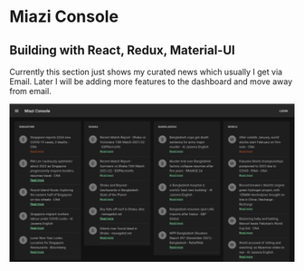 # Miazi Console

## Building with React, Redux, Material-UI

Currently this section just shows my curated news which usually I get via Email. Later I will be adding more features to the dashboard and move away from email.

![alt text](https://github.com/saadixl/Miazi/blob/main/client/ss.png?raw=true)
